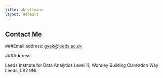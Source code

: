 ```yaml
---
title: akrettmann
layout: default
---
```


## Contact Me 

###Email address: 
gyak@leeds.ac.uk


###Address: 

Leeds Institute for Data Analytics 
Level 11, Worsley Building 
Clarendon Way
Leeds, LS2 9NL
